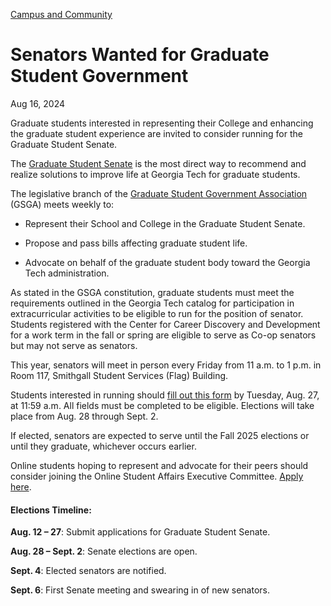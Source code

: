 [Campus and Community](https://www.gatech.edu/news/topic/campus-and-community)

# Senators Wanted for Graduate Student Government

Aug 16, 2024


Graduate students interested in representing their College and enhancing the graduate student experience are invited to consider running for the Graduate Student Senate.

The [Graduate Student Senate](https://www.sga.gatech.edu/grad-legislative/) is the most direct way to recommend and realize solutions to improve life at Georgia Tech for graduate students.

The legislative branch of the [Graduate Student Government Association](https://www.sga.gatech.edu/graduate-student-government-association/) (GSGA) meets weekly to:

- Represent their School and College in the Graduate Student Senate.

- Propose and pass bills affecting graduate student life.

- Advocate on behalf of the graduate student body toward the Georgia Tech administration.

As stated in the GSGA constitution, graduate students must meet the requirements outlined in the Georgia Tech catalog for participation in extracurricular activities to be eligible to run for the position of senator. Students registered with the Center for Career Discovery and Development for a work term in the fall or spring are eligible to serve as Co-op senators but may not serve as senators.

This year, senators will meet in person every Friday from 11 a.m. to 1 p.m. in Room 117, Smithgall Student Services (Flag) Building.

Students interested in running should [fill out this form](https://b.gatech.edu/3LZ5Or3) by Tuesday, Aug. 27, at 11:59 a.m. All fields must be completed to be eligible. Elections will take place from Aug. 28 through Sept. 2.

If elected, senators are expected to serve until the Fall 2025 elections or until they graduate, whichever occurs earlier.

Online students hoping to represent and advocate for their peers should consider joining the Online Student Affairs Executive Committee. [Apply here](https://b.gatech.edu/4dCDQgF).

#### **Elections Timeline:**

**Aug. 12 – 27**: Submit applications for Graduate Student Senate.

**Aug. 28 – Sept. 2**: Senate elections are open.

**Sept. 4**: Elected senators are notified.

**Sept. 6**: First Senate meeting and swearing in of new senators.